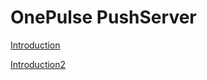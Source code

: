 # OnePulse PushServer

[Introduction](https://github.com/OnePulse/documentation/blob/push-server/public/push-server/intro.md)

[Introduction2](./push-server/intro.md)
